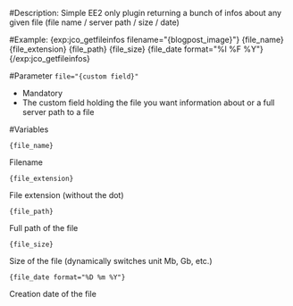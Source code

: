 #Description:
Simple EE2 only plugin returning a bunch of infos about any given file (file name / server path / size / date)

#Example:
	{exp:jco_getfileinfos filename="{blogpost_image}"}
		{file_name}
		{file_extension}
		{file_path}
		{file_size}
		{file_date format="%l %F %Y"}
	{/exp:jco_getfileinfos}

#Parameter
`file="{custom field}"`

* Mandatory
* The custom field holding the file you want information about or a full server path to a file

#Variables

`{file_name}`

Filename

`{file_extension}`

File extension (without the dot)

`{file_path}`

Full path of the file

`{file_size}`

Size of the file (dynamically switches unit Mb, Gb, etc.)

`{file_date format="%D %m %Y"}`

Creation date of the file